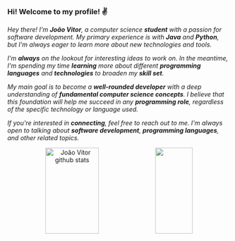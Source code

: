 ### **Hi! Welcome to my profile!** ✌️

*Hey there! I'm **João Vitor**, a computer science **student** with a passion for software development. My primary experience is with **Java** and **Python**, but I'm always eager to learn more about new technologies and tools.*

*I'm **always** on the lookout for interesting ideas to work on. In the meantime, I'm spending my time **learning** more about different **programming languages** and **technologies** to broaden my **skill set**.*

*My main goal is to become a **well-rounded developer** with a deep understanding of **fundamental computer science concepts**. I believe that this foundation will help me succeed in any **programming role**, regardless of the specific technology or language used.*

*If you're interested in **connecting**, feel free to reach out to me. I'm always open to talking about **software development**, **programming languages**, and other related topics.*

<div align="center">  
  <img width="49%" height="195px" src="https://github-readme-stats.vercel.app/api?username=joaovcguerra&show_icons=true&count_private=true&hide_border=true&title_color=00bfbf&icon_color=00bfbf&text_color=c9d1d9&bg_color=0d1117" alt="João Vitor github stats" /> 
  <img width="41%" height="195px" src="https://github-readme-stats.vercel.app/api/top-langs/?username=joaovcguerra&layout=compact&hide_border=true&title_color=00bfbf&text_color=00bfbf&bg_color=0d1117" />
</div>
